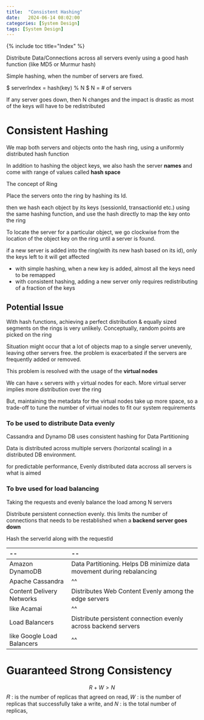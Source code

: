 ```yaml
---
title:  "Consistent Hashing"
date:   2024-06-14 08:02:00
categories: [System Design]
tags: [System Design]
---
```


{% include toc title="Index" %}

Distribute Data/Connections across all servers evenly using a good hash
function (like MD5 or Murmur hash)

Simple hashing, when the number of servers are fixed.

$ serverIndex = hash(key) % N $
N = # of servers

If any server goes down, then N changes and the impact is drastic as most of the
keys will have to be redistributed

# Consistent Hashing

We map both servers and objects onto the hash ring, using a uniformly
distributed hash function

In addition to hashing the object keys, we also hash the server **names** and
come with range of values called **hash space**

The concept of Ring

Place the servers onto the ring by hashing its Id.

then we hash each object by its keys (sessionId, transactionId etc.) using the
same hashing function, and use the hash directly to map the key onto the ring

To locate the server for a particular object, we go clockwise from the location
of the object key on the ring until a server is found.

if a new server is added into the ring(with its new hash based on its id), only
the keys left to it will get affected

- with simple hashing, when a new key is added, almost all the keys need to be
  remapped
- with consistent hashing, adding a new server only requires redistributing of a
  fraction of the keys

## Potential Issue

With hash functions, achieving a perfect distribution & equally sized segments
on the rings is very unlikely. Conceptually, random points are picked on the
ring

Situation might occur that a lot of objects map to a single server unevenly,
leaving other servers free.
the problem is exacerbated if the servers are frequently added or removed.

This problem is resolved with the usage of the **virtual nodes**

We can have `x` servers with `y` virtual nodes for each. More virtual server
implies more distribution over the ring

But, maintaining the metadata for the virtual nodes take up more space, so a
trade-off to tune the number of virtual nodes to fit our system requirements

### To be used to distribute Data evenly

Cassandra and Dynamo DB uses consistent hashing for Data Partitioning

Data is distributed across multiple servers (horizontal scaling) in a
distributed DB environment.

for predictable performance, Evenly distributed data accross all servers is what
is aimed

### To bve used for load balancing

Taking the requests and evenly balance the load among N servers

Distribute persistent connection evenly. this limits the number of connections
that needs to be restablished when a **backend server goes down**

Hash the serverId along with the requestId

| --                         | --                                                                    |
|:---------------------------|:----------------------------------------------------------------------|
| Amazon DynamoDB            | Data Partitioning. Helps DB minimize data movement during rebalancing | 
| Apache Cassandra           | ^^                                                                    |
| Content Delivery Networks  | Distributes Web Content Evenly among the edge servers                 |
| like Acamai                | ^^                                                                    |
| Load Balancers             | Distribute persistent connection evenly across backend servers        |
| like Google Load Balancers | ^^                                                                    |

# Guaranteed Strong Consistency

$$ R + W > N  $$
𝑅 : is the number of replicas that agreed on read,
𝑊 : is the number of replicas that successfully take a write, and
𝑁 : is the total number of replicas,
